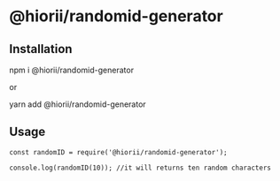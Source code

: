# @hiorii/randomid-generator

## Installation

<p>npm i @hiorii/randomid-generator</p>
<p>or</p>
<p>yarn add @hiorii/randomid-generator</p>

## Usage

```
const randomID = require('@hiorii/randomid-generator');

console.log(randomID(10)); //it will returns ten random characters
```